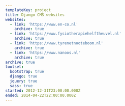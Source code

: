 ```yaml
---
templateKey: project
title: Django CMS websites
websites:
  - link: 'https://www.en-co.nl'
    archive: true
  - link: 'https://www.fysiotherapiehelftheuvel.nl'
    archive: true
  - link: 'https://www.tyrenetnooteboom.nl'
    archive: true
  - link: 'https://www.nanoos.nl'
    archive: true
archive: true
toolset:
  bootstrap: true
  django: true
  jquery: true
  sass: true
started: 2012-12-31T23:00:00.000Z
ended: 2014-04-22T22:00:00.000Z
---
```


